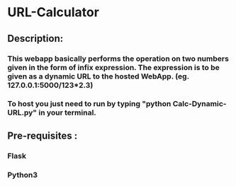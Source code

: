 # URL-Calculator
## Description: <br>
### This webapp basically performs the operation on two numbers given in the form of infix expression. The expression is to be given as a dynamic URL to the hosted WebApp. (eg. 127.0.0.1:5000/123*2.3)
### To host you just need to run by typing "python Calc-Dynamic-URL.py" in your terminal.
## Pre-requisites : 
### Flask
### Python3
## 
